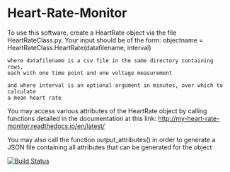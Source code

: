 # Heart-Rate-Monitor

To use this software, create a HeartRate object via the file HeartRateClass.py.
Your input should be of the form:
	objectname = HeartRateClass.HeartRate(datafilename, interval)

	where datafilename is a csv file in the same directory containing rows,
	each with one time point and one voltage measurement
	
	and where interval is an optional argument in minutes, over which to calculate
	a mean heart rate

You may access various attributes of the HeartRate object by calling functions detailed in the
documentation at this link: http://my-heart-rate-monitor.readthedocs.io/en/latest/

You may also call the function output_attributes() in order to generate a JSON file containing
all attributes that can be generated for the object

[![Build Status](https://travis-ci.org/seh46/Heart-Rate-Monitor.svg?branch=master)](https://travis-ci.org/seh46/Heart-Rate-Monitor)
